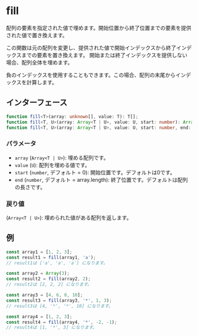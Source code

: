 # fill

配列の要素を指定された値で埋めます。開始位置から終了位置までの要素を提供された値で置き換えます。

この関数は元の配列を変更し、提供された値で開始インデックスから終了インデックスまでの要素を置き換えます。
開始または終了インデックスを提供しない場合、配列全体を埋めます。

負のインデックスを使用することもできます。この場合、配列の末尾からインデックスを計算します。

## インターフェース

```typescript
function fill<T>(array: unknown[], value: T): T[];
function fill<T, U>(array: Array<T | U>, value: U, start: number): Array<T | U>;
function fill<T, U>(array: Array<T | U>, value: U, start: number, end: number): Array<T | U>;
```

### パラメータ

- `array` (`Array<T | U>`): 埋める配列です。
- `value` (`U`): 配列を埋める値です。
- `start` (`number`, デフォルト = 0): 開始位置です。デフォルトは0です。
- `end` (`number`, デフォルト = array.length): 終了位置です。デフォルトは配列の長さです。

### 戻り値

(`Array<T | U>`): 埋められた値がある配列を返します。

## 例

```typescript
const array1 = [1, 2, 3];
const result1 = fill(array1, 'a');
// result1は ['a', 'a', 'a'] になります。

const array2 = Array(3);
const result2 = fill(array2, 2);
// result2は [2, 2, 2] になります。

const array3 = [4, 6, 8, 10];
const result3 = fill(array3, '*', 1, 3);
// result3は [4, '*', '*', 10] になります。

const array4 = [1, 2, 3];
const result4 = fill(array4, '*', -2, -1);
// result4は [1, '*', 3] になります。
```
